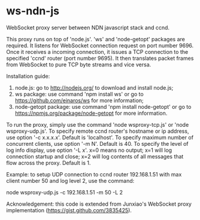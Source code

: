ws-ndn-js
=========

WebSocket proxy server between NDN javascript stack and ccnd.

This proxy runs on top of 'node.js'. 'ws' and 'node-getopt' packages are required. It listens for WebSocket connection request on port number 9696. Once it receives a incoming connection, it issues a TCP connection to the specified 'ccnd' router (port number 9695). It then translates packet frames from WebSocket to pure TCP byte streams and vice versa.

Installation guide:

1) node.js: go to http://nodejs.org/ to download and install node.js;
2) ws package: use command 'npm install ws' or go to https://github.com/einaros/ws for more information;
3) node-getopt package: use command 'npm install node-getopt' or go to https://npmjs.org/package/node-getopt for more information.


To run the proxy, simply use the command 'node wsproxy-tcp.js' or 'node wsproxy-udp.js'.
To specify remote ccnd router's hostname or ip address, use option '-c x.x.x.x'. Default is 'localhost'.
To specify maximum number of concurrent clients, use option '-m N'. Default is 40.
To specify the level of log info display, use option '-L x'. x=0 means no output; x=1 will log connection startup and close; x=2 will log contents of all messages that flow across the proxy. Default is 1.

Example: to setup UDP connection to ccnd router 192.168.1.51 with max client number 50 and log level 2, use the command:

node wsproxy-udp.js -c 192.168.1.51 -m 50 -L 2

Acknowledgement: this code is extended from Junxiao's WebSocket proxy implementation (https://gist.github.com/3835425).